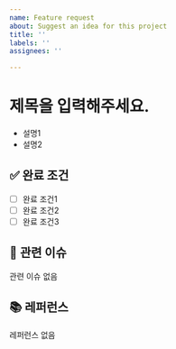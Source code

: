 ```yaml
---
name: Feature request
about: Suggest an idea for this project
title: ''
labels: ''
assignees: ''

---
```


# 제목을 입력해주세요.

- 설명1
- 설명2

## ✅ 완료 조건 

- [ ] 완료 조건1
- [ ] 완료 조건2
- [ ] 완료 조건3

## 📎 관련 이슈 

관련 이슈 없음

## 📚 레퍼런스 

레퍼런스 없음
